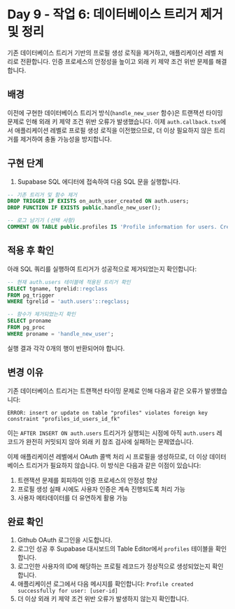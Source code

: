 # Day 9 - 작업 6: 데이터베이스 트리거 제거 및 정리

기존 데이터베이스 트리거 기반의 프로필 생성 로직을 제거하고, 애플리케이션 레벨 처리로 전환합니다. 인증 프로세스의 안정성을 높이고 외래 키 제약 조건 위반 문제를 해결합니다.

## 배경

이전에 구현한 데이터베이스 트리거 방식(`handle_new_user` 함수)은 트랜잭션 타이밍 문제로 인해 외래 키 제약 조건 위반 오류가 발생했습니다. 이제 `auth.callback.tsx`에서 애플리케이션 레벨로 프로필 생성 로직을 이전했으므로, 더 이상 필요하지 않은 트리거를 제거하여 충돌 가능성을 방지합니다.

## 구현 단계

1. Supabase SQL 에디터에 접속하여 다음 SQL 문을 실행합니다.

```sql
-- 기존 트리거 및 함수 제거
DROP TRIGGER IF EXISTS on_auth_user_created ON auth.users;
DROP FUNCTION IF EXISTS public.handle_new_user();

-- 로그 남기기 (선택 사항)
COMMENT ON TABLE public.profiles IS 'Profile information for users. Created by application logic, not by database trigger.';
```

## 적용 후 확인

아래 SQL 쿼리를 실행하여 트리거가 성공적으로 제거되었는지 확인합니다:

```sql
-- 현재 auth.users 테이블에 적용된 트리거 확인
SELECT tgname, tgrelid::regclass 
FROM pg_trigger 
WHERE tgrelid = 'auth.users'::regclass;

-- 함수가 제거되었는지 확인
SELECT proname 
FROM pg_proc 
WHERE proname = 'handle_new_user';
```

실행 결과 각각 0개의 행이 반환되어야 합니다.

## 변경 이유

기존 데이터베이스 트리거는 트랜잭션 타이밍 문제로 인해 다음과 같은 오류가 발생했습니다:

```text
ERROR: insert or update on table "profiles" violates foreign key constraint "profiles_id_users_id_fk"
```

이는 `AFTER INSERT ON auth.users` 트리거가 실행되는 시점에 아직 `auth.users` 레코드가 완전히 커밋되지 않아 외래 키 참조 검사에 실패하는 문제였습니다. 

이제 애플리케이션 레벨에서 OAuth 콜백 처리 시 프로필을 생성하므로, 더 이상 데이터베이스 트리거가 필요하지 않습니다. 이 방식은 다음과 같은 이점이 있습니다:

1. 트랜잭션 문제를 회피하여 인증 프로세스의 안정성 향상
2. 프로필 생성 실패 시에도 사용자 인증은 계속 진행되도록 처리 가능
3. 사용자 메타데이터를 더 유연하게 활용 가능

## 완료 확인

1. Github OAuth 로그인을 시도합니다.
2. 로그인 성공 후 Supabase 대시보드의 Table Editor에서 `profiles` 테이블을 확인합니다.
3. 로그인한 사용자의 ID에 해당하는 프로필 레코드가 정상적으로 생성되었는지 확인합니다.
4. 애플리케이션 로그에서 다음 메시지를 확인합니다: `Profile created successfully for user: [user-id]`
5. 더 이상 외래 키 제약 조건 위반 오류가 발생하지 않는지 확인합니다.